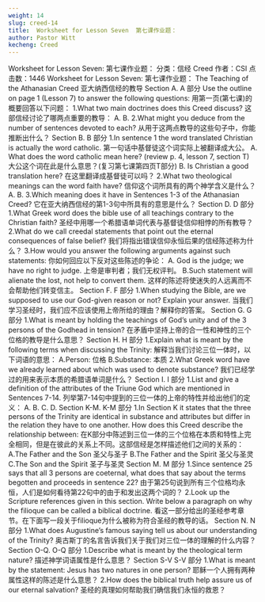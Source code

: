 ```yaml
---
weight: 14
slug: creed-14
title:  Worksheet for Lesson Seven  第七课作业题：
author: Pastor Witt
kecheng: Creed
---
```


Worksheet for Lesson Seven: 第七课作业题：
分类：信经 Creed
作者：CSI
点击数：1446
Worksheet for Lesson Seven: 第七课作业题：
The Teaching of the Athanasian Creed 亚大纳西信经的教导
Section A. A 部分
Use the outline on page 1 (Lesson 7) to answer the following questions:
用第一页(第七课)的概要回答以下问题：
1.What two main doctrines does this Creed discuss?
这部信经讨论了哪两点重要的教导：
A.
B.
2.What might you deduce from the number of sentences devoted to each?
从用于这两点教导的这些句子中，你能推断出什么？
Section B. B 部分
1.In sentence 1 the word translated Christian is actually the word catholic.
第一句话中基督徒这个词实际上被翻译成大公。
A. What does the word catholic mean here? (review p. 4, lesson 7, section T)
大公这个词在此是什么意思？(复习第七课第四页T部分)
B. Is Christian a good translation here?
在这里翻译成基督徒可以吗？
2.What two theological meanings can the word faith have?
信仰这个词所具有的两个神学含义是什么？
A.
B.
3.Which meaning does it have in Sentences 1-3 of the Athanasian Creed?
它在亚大纳西信经的第1-3句中所具有的意思是什么？
Section D. D 部分
1.What Greek word does the bible use of all teachings contrary to the Christian faith?
圣经中用哪一个希腊语单词代表与基督徒信仰相悖的所有教导？
2.What do we call creedal statements that point out the eternal consequences of false belief?
我们将指出错误信仰永恒后果的信经陈述称为什么？
3.How would you answer the following arguments against such statements:
你如何回应以下反对这些陈述的争论：
A. God is the judge; we have no right to judge.
上帝是审判者；我们无权评判。
B.Such statement will alienate the lost, not help to convert them.
这样的陈述将使迷失的人远离而不会帮助他们转变信主。
Section F. F 部分
1.When studying the Bible, are we supposed to use our God-given reason or not? Explain your answer.
当我们学习圣经时，我们应不应该使用上帝所给的理由？解释你的答案。
Section G. G 部分
1.What is meant by holding the teachings of God’s unity and of the 3 persons of the Godhead in tension?
在矛盾中坚持上帝的合一性和神性的三个位格的教导是什么意思？
Section H. H 部分
1.Explain what is meant by the following terms when discussing the Trinity:
解释当我们讨论三位一体时，以下词语的意思：
A.Person: 位格
B.Substance: 本质
2.What Greek word have we already learned about which was used to denote substance?
我们已经学过的用来表示本质的希腊语单词是什么？
Section I. I 部分
1.List and give a definition of the attributes of the Triune God which are mentioned in Sentences 7-14.
列举第7-14句中提到的三位一体的上帝的特性并给出他们的定义：
A.
B.
C.
D.
Section K-M. K-M 部分
1.In Section K it states that the three persons of the Trinity are identical in substance and attributes but differ in the relation they have to one another. How does this Creed describe the relationship between:
在K部分中陈述到三位一体的三个位格在本质和特性上完全相同，但是在彼此的关系上不同。这部信经是怎样描述他们之间的关系的：
A.The Father and the Son 圣父与圣子
B.The Father and the Spirit 圣父与圣灵
C.The Son and the Spirit 圣子与圣灵
Section M. M 部分
1.Since sentence 25 says that all 3 persons are coeternal, what does that say about the terms begotten and proceeds in sentence 22?
由于第25句说到所有三个位格均永恒，人们是如何看待第22句中的由于和发出这两个词的？
2.Look up the Scripture references given in this section. Write below a paragraph on why the filioque can be called a biblical doctrine.
看这一部分给出的圣经参考章节。在下面写一段关于filioque为什么被称为符合圣经的教导的话。
Section N. N 部分
1.What does Augustine’s famous saying tell us about our understanding of the Trinity?
奥古斯丁的名言告诉我们关于我们对三位一体的理解的什么内容？
Section O-Q. O-Q 部分
1.Describe what is meant by the theological term nature?
描述神学词语属性是什么意思？
Section S-V S-V 部分
1.What is meant by the statement: Jesus has two natures in one person?
耶稣一个人拥有两种属性这样的陈述是什么意思？
2.How does the biblical truth help assure us of our eternal salvation?
圣经的真理如何帮助我们确信我们永恒的救恩？
